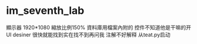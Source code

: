 # im_seventh_lab
顯示器 1920*1080 縮放比例150%
資料庫用檔案內附的
控件不知道他是干嘛的开UI desiner 很快就能找到实在找不到再问我 注解不好解释
从teat.py启动
